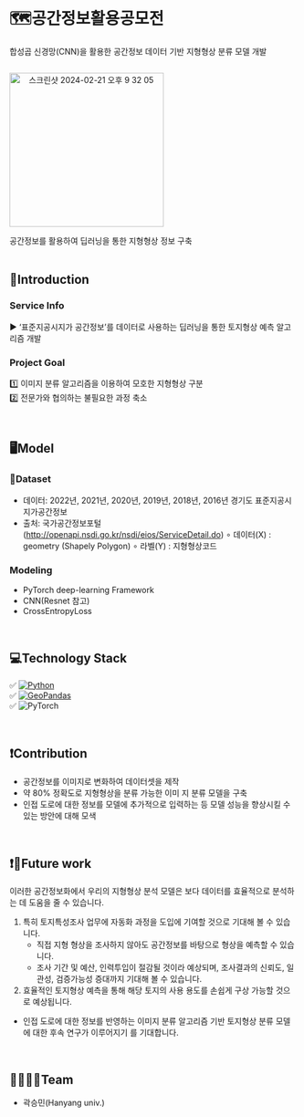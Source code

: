 # 🗺️공간정보활용공모전
합성곱 신경망(CNN)을 활용한 공간정보 데이터 기반 지형형상 분류 모델 개발

<div style="display: flex;">
<p align="center"><img width="270" alt="스크린샷 2024-02-21 오후 9 32 05" src="https://github.com/dbtjgus6988/-/assets/144633320/4ba1e961-e3cb-4a65-a47b-dbe54c96158c"></p>
</div>
 공간정보를 활용하여 딥러닝을 통한 지형형상 정보 구축 <br>
<br>


## 📌Introduction

### Service Info
▶️ ‘표준지공시지가 공간정보’를 데이터로 사용하는 딥러닝을 통한 토지형상 예측 알고리즘 개발
  
### Project Goal
1️⃣ 이미지 분류 알고리즘을 이용하여 모호한 지형형상 구분 <br>
2️⃣ 전문가와 협의하는 불필요한 과정 축소

<br>
     
## 🖥️Model

### Dataset
- 데이터: 2022년, 2021년, 2020년, 2019년, 2018년, 2016년 경기도 표준지공시지가공간정보
- 출처: 국가공간정보포털(http://openapi.nsdi.go.kr/nsdi/eios/ServiceDetail.do)
∘ 데이터(X) : geometry (Shapely Polygon)
∘ 라벨(Y) : 지형형상코드

### Modeling
- PyTorch deep-learning Framework
- CNN(Resnet 참고)
- CrossEntropyLoss
  
<br>

## 💻Technology Stack
✅ [![Python](https://img.shields.io/badge/Python-3776AB?style=for-the-badge&logo=python&logoColor=white)](https://www.python.org/) <br>
✅ [![GeoPandas](https://img.shields.io/badge/GeoPandas-43B02A?style=for-the-badge&logo=GeoPandas&logoColor=green
)](https://geopandas.org/en/stable/getting_started/introduction.html) <br>
✅ ![PyTorch](https://img.shields.io/badge/PyTorch-%23EE4C2C.svg?style=for-the-badge&logo=PyTorch&logoColor=white)

<br>

## ❗️Contribution
- 공간정보를 이미지로 변화하여 데이터셋을 제작
- 약 80% 정확도로 지형형상을 분류 가능한 이미 지 분류 모델을 구축
- 인접 도로에 대한 정보를 모델에 추가적으로 입력하는 등 모델 성능을 향상시킬 수 있는 방안에 대해 모색

<br>

## ❗️Future work
이러한 공간정보화에서 우리의 지형형상 분석 모델은 보다 데이터를 효율적으로 분석하는 데 도움을 줄 수 있습니다. <br>
1) 특히 토지특성조사 업무에 자동화 과정을 도입에 기여할 것으로 기대해 볼 수 있습니다.<br>
   - 직접 지형 형상을 조사하지 않아도 공간정보를 바탕으로 형상을 예측할 수 있습니다.<br>
   - 조사 기간 및 예산, 인력투입이 절감될 것이라 예상되며, 조사결과의 신뢰도, 일관성, 검증가능성 증대까지 기대해 볼 수 있습니다. <br>
2) 효율적인 토지형상 예측을 통해 해당 토지의 사용 용도를 손쉽게 구상 가능할 것으로 예상됩니다.
+ 인접 도로에 대한 정보를 반영하는 이미지 분류 알고리즘 기반 토지형상 분류 모델에 대한 후속 연구가 이루어지기 를 기대합니다.
  
<br>

## 👩‍👩‍👧‍👦Team
- 곽승민(Hanyang univ.)
